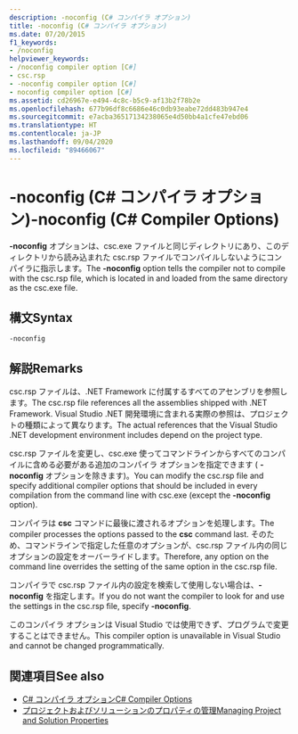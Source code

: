 ```yaml
---
description: -noconfig (C# コンパイラ オプション)
title: -noconfig (C# コンパイラ オプション)
ms.date: 07/20/2015
f1_keywords:
- /noconfig
helpviewer_keywords:
- /noconfig compiler option [C#]
- csc.rsp
- -noconfig compiler option [C#]
- noconfig compiler option [C#]
ms.assetid: cd26967e-e494-4c8c-b5c9-af13b2f78b2e
ms.openlocfilehash: 677b96df8c6686e46c0db93eabe72dd483b947e4
ms.sourcegitcommit: e7acba36517134238065e4d50bb4a1cfe47ebd06
ms.translationtype: HT
ms.contentlocale: ja-JP
ms.lasthandoff: 09/04/2020
ms.locfileid: "89466067"
---
```

# <a name="-noconfig-c-compiler-options"></a><span data-ttu-id="67288-103">-noconfig (C# コンパイラ オプション)</span><span class="sxs-lookup"><span data-stu-id="67288-103">-noconfig (C# Compiler Options)</span></span>
<span data-ttu-id="67288-104">**-noconfig** オプションは、csc.exe ファイルと同じディレクトリにあり、このディレクトリから読み込まれた csc.rsp ファイルでコンパイルしないようにコンパイラに指示します。</span><span class="sxs-lookup"><span data-stu-id="67288-104">The **-noconfig** option tells the compiler not to compile with the csc.rsp file, which is located in and loaded from the same directory as the csc.exe file.</span></span>  
  
## <a name="syntax"></a><span data-ttu-id="67288-105">構文</span><span class="sxs-lookup"><span data-stu-id="67288-105">Syntax</span></span>  
  
```console  
-noconfig  
```  
  
## <a name="remarks"></a><span data-ttu-id="67288-106">解説</span><span class="sxs-lookup"><span data-stu-id="67288-106">Remarks</span></span>  
 <span data-ttu-id="67288-107">csc.rsp ファイルは、.NET Framework に付属するすべてのアセンブリを参照します。</span><span class="sxs-lookup"><span data-stu-id="67288-107">The csc.rsp file references all the assemblies shipped with .NET Framework.</span></span> <span data-ttu-id="67288-108">Visual Studio .NET 開発環境に含まれる実際の参照は、プロジェクトの種類によって異なります。</span><span class="sxs-lookup"><span data-stu-id="67288-108">The actual references that the Visual Studio .NET development environment includes depend on the project type.</span></span>  
  
 <span data-ttu-id="67288-109">csc.rsp ファイルを変更し、csc.exe 使ってコマンドラインからすべてのコンパイルに含める必要がある追加のコンパイラ オプションを指定できます ( **-noconfig** オプションを除きます)。</span><span class="sxs-lookup"><span data-stu-id="67288-109">You can modify the csc.rsp file and specify additional compiler options that should be included in every compilation from the command line with csc.exe (except the **-noconfig** option).</span></span>  
  
 <span data-ttu-id="67288-110">コンパイラは **csc** コマンドに最後に渡されるオプションを処理します。</span><span class="sxs-lookup"><span data-stu-id="67288-110">The compiler processes the options passed to the **csc** command last.</span></span> <span data-ttu-id="67288-111">そのため、コマンドラインで指定した任意のオプションが、csc.rsp ファイル内の同じオプションの設定をオーバーライドします。</span><span class="sxs-lookup"><span data-stu-id="67288-111">Therefore, any option on the command line overrides the setting of the same option in the csc.rsp file.</span></span>  
  
 <span data-ttu-id="67288-112">コンパイラで csc.rsp ファイル内の設定を検索して使用しない場合は、**-noconfig** を指定します。</span><span class="sxs-lookup"><span data-stu-id="67288-112">If you do not want the compiler to look for and use the settings in the csc.rsp file, specify **-noconfig**.</span></span>  
  
 <span data-ttu-id="67288-113">このコンパイラ オプションは Visual Studio では使用できず、プログラムで変更することはできません。</span><span class="sxs-lookup"><span data-stu-id="67288-113">This compiler option is unavailable in Visual Studio and cannot be changed programmatically.</span></span>  
  
## <a name="see-also"></a><span data-ttu-id="67288-114">関連項目</span><span class="sxs-lookup"><span data-stu-id="67288-114">See also</span></span>

- [<span data-ttu-id="67288-115">C# コンパイラ オプション</span><span class="sxs-lookup"><span data-stu-id="67288-115">C# Compiler Options</span></span>](./index.md)
- [<span data-ttu-id="67288-116">プロジェクトおよびソリューションのプロパティの管理</span><span class="sxs-lookup"><span data-stu-id="67288-116">Managing Project and Solution Properties</span></span>](/visualstudio/ide/managing-project-and-solution-properties)
